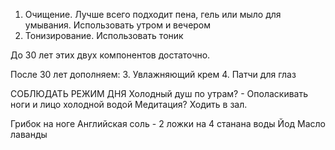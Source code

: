 1. Очищение. Лучше всего подходит пена, гель или мыло для умывания. Использовать утром и вечером
2. Тонизирование. Использовать тоник

До 30 лет этих двух компонентов достаточно.

После 30 лет дополняем:
3. Увлажняющий крем
4. Патчи для глаз



СОБЛЮДАТЬ РЕЖИМ ДНЯ
Холодный душ по утрам? - Ополаскивать ноги и лицо холодной водой
Медитация?
Ходить в зал.


Грибок на ноге
Английская соль - 2 ложки на 4 станана воды
Йод
Масло лаванды